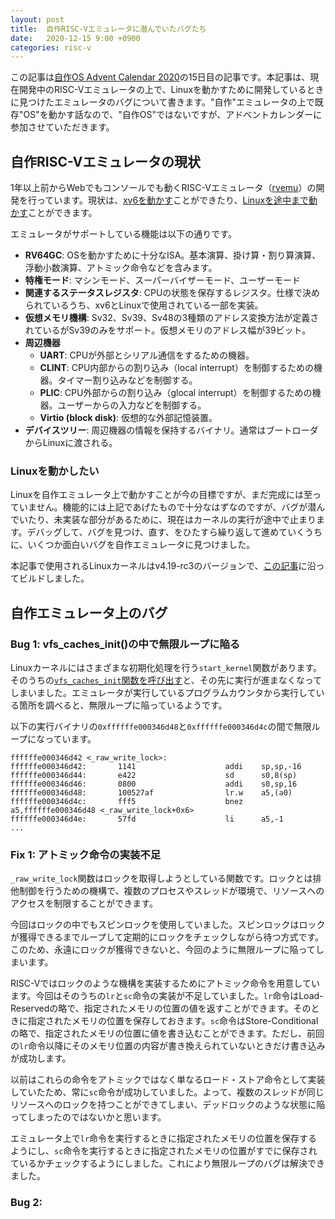 ```yaml
---
layout: post
title:  自作RISC-Vエミュレータに潜んでいたバグたち
date:   2020-12-15 9:00 +0900
categories: risc-v
---
```


この記事は[自作OS Advent Calendar 2020](https://adventar.org/calendars/4954)の15日目の記事です。本記事は、現在開発中のRISC-Vエミュレータの上で、Linuxを動かすために開発しているときに見つけたエミュレータのバグについて書きます。"自作"エミュレータの上で既存"OS"を動かす話なので、"自作OS"ではないですが、アドベントカレンダーに参加させていただきます。

## 自作RISC-Vエミュレータの現状

1年以上前からWebでもコンソールでも動くRISC-Vエミュレータ（[rvemu](https://github.com/d0iasm/rvemu)）の開発を行っています。現状は、[xv6を動かす](https://d0iasm.github.io/blog/risc-v/2020/04/02/xv6-on-my-riscv-emulator.html)ことができたり、[Linuxを途中まで動かす](https://twitter.com/d0iasm/status/1335551481542406148)ことができます。

エミュレータがサポートしている機能は以下の通りです。

- **RV64GC**: OSを動かすために十分なISA。基本演算、掛け算・割り算演算、浮動小数演算、アトミック命令などを含みます。
- **特権モード**: マシンモード、スーパーバイザーモード、ユーザーモード
- **関連するステータスレジスタ**: CPUの状態を保存するレジスタ。仕様で決められているうち、xv6とLinuxで使用されている一部を実装。
- **仮想メモリ機構**: Sv32、Sv39、Sv48の3種類のアドレス変換方法が定義されているがSv39のみをサポート。仮想メモリのアドレス幅が39ビット。
- **周辺機器**
  - **UART**: CPUが外部とシリアル通信をするための機器。
  - **CLINT**: CPU内部からの割り込み（local interrupt）を制御するための機器。タイマー割り込みなどを制御する。
  - **PLIC**: CPU外部からの割り込み（glocal interrupt）を制御するための機器。ユーザーからの入力などを制御する。
  - **Virtio (block disk)**: 仮想的な外部記憶装置。
- **デバイスツリー**: 周辺機器の情報を保持するバイナリ。通常はブートローダからLinuxに渡される。

### Linuxを動かしたい

Linuxを自作エミュレータ上で動かすことが今の目標ですが、まだ完成には至っていません。機能的には上記であげたもので十分なはずなのですが、バグが潜んでいたり、未実装な部分があるために、現在はカーネルの実行が途中で止まります。デバッグして、バグを見つけ、直す、をひたすら繰り返して進めていくうちに、いくつか面白いバグを自作エミュレータに見つけました。

本記事で使用されるLinuxカーネルはv4.19-rc3のバージョンで、[この記事](https://risc-v-getting-started-guide.readthedocs.io/en/latest/linux-qemu.html)に沿ってビルドしました。

## 自作エミュレータ上のバグ

### Bug 1: vfs_caches_init()の中で無限ループに陥る

Linuxカーネルにはさまざまな初期化処理を行う`start_kernel`関数があります。そのうちの[`vfs_caches_init`関数を呼び出す](https://elixir.bootlin.com/linux/v4.19-rc3/source/init/main.c#L717)と、その先に実行が進まなくなってしまいました。エミュレータが実行しているプログラムカウンタから実行している箇所を調べると、無限ループに陥っているようです。

以下の実行バイナリの`0xffffffe000346d48`と`0xffffffe000346d4c`の間で無限ループになっています。

```
ffffffe000346d42 <_raw_write_lock>:
ffffffe000346d42:       1141                    addi    sp,sp,-16                                                      
ffffffe000346d44:       e422                    sd      s0,8(sp)                                                       
ffffffe000346d46:       0800                    addi    s0,sp,16                                                       
ffffffe000346d48:       100527af                lr.w    a5,(a0)                                                        
ffffffe000346d4c:       fff5                    bnez    a5,ffffffe000346d48 <_raw_write_lock+0x6>                      
ffffffe000346d4e:       57fd                    li      a5,-1                                                          
...  
```

### Fix 1: アトミック命令の実装不足

`_raw_write_lock`関数はロックを取得しようとしている関数です。ロックとは排他制御を行うための機構で、複数のプロセスやスレッドが環境で、リソースへのアクセスを制限することができます。

今回はロックの中でもスピンロックを使用していました。スピンロックはロックが獲得できるまでループして定期的にロックをチェックしながら待つ方式です。このため、永遠にロックが獲得できないと、今回のように無限ループに陥ってしまいます。

RISC-Vではロックのような機構を実装するためにアトミック命令を用意しています。今回はそのうちの`lr`と`sc`命令の実装が不足していました。`lr`命令はLoad-Reservedの略で、指定されたメモリの位置の値を返すことができます。そのときに指定されたメモリの位置を保存しておきます。`sc`命令はStore-Conditionalの略で、指定されたメモリの位置に値を書き込むことができます。ただし、前回の`lr`命令以降にそのメモリ位置の内容が書き換えられていないときだけ書き込みが成功します。

以前はこれらの命令をアトミックではなく単なるロード・ストア命令として実装していたため、常に`sc`命令が成功していました。よって、複数のスレッドが同じリソースへのロックを持つことができてしまい、デッドロックのような状態に陥ってしまったのではないかと思います。

エミュレータ上で`lr`命令を実行するときに指定されたメモリの位置を保存するようにし、`sc`命令を実行するときに指定されたメモリの位置がすでに保存されているかチェックするようにしました。これにより無限ループのバグは解決できました。

### Bug 2: 